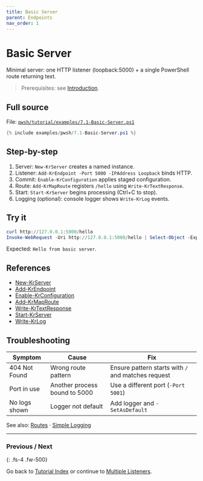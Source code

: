 ```yaml
---
title: Basic Server
parent: Endpoints
nav_order: 1
---
```


# Basic Server

Minimal server: one HTTP listener (loopback:5000) + a single PowerShell route returning text.

> Prerequisites: see [Introduction][Introduction].

## Full source

File: [`pwsh/tutorial/examples/7.1-Basic-Server.ps1`][7.1-Basic-Server.ps1]

```powershell
{% include examples/pwsh/7.1-Basic-Server.ps1 %}
```

## Step-by-step

1. Server: `New-KrServer` creates a named instance.
2. Listener: `Add-KrEndpoint -Port 5000 -IPAddress Loopback` binds HTTP.
3. Commit: `Enable-KrConfiguration` applies staged configuration.
4. Route: `Add-KrMapRoute` registers `/hello` using `Write-KrTextResponse`.
5. Start: `Start-KrServer` begins processing (Ctrl+C to stop).
6. Logging (optional): console logger shows `Write-KrLog` events.

## Try it

```powershell
curl http://127.0.0.1:5000/hello
Invoke-WebRequest -Uri http://127.0.0.1:5000/hello | Select-Object -ExpandProperty Content
```

Expected: `Hello from basic server`.

## References

- [New-KrServer][New-KrServer]
- [Add-KrEndpoint][Add-KrEndpoint]
- [Enable-KrConfiguration][Enable-KrConfiguration]
- [Add-KrMapRoute][Add-KrMapRoute]
- [Write-KrTextResponse][Write-KrTextResponse]
- [Start-KrServer][Start-KrServer]
- [Write-KrLog][Write-KrLog]

## Troubleshooting

| Symptom | Cause | Fix |
|---------|-------|-----|
| 404 Not Found | Wrong route pattern | Ensure pattern starts with `/` and matches request |
| Port in use | Another process bound to 5000 | Use a different port (`-Port 5001`) |
| No logs shown | Logger not default | Add logger and `-SetAsDefault` |

See also: [Routes](../2.routes/index) · [Simple Logging](../5.logging/1.Simple-Logging)

---

### Previous / Next

{: .fs-4 .fw-500}

Go back to [Tutorial Index][Previous] or continue to [Multiple Listeners][Next].

[7.1-Basic-Server.ps1]: /pwsh/tutorial/examples/7.1-Basic-Server.ps1
[New-KrServer]: /pwsh/cmdlets/New-KrServer
[Add-KrEndpoint]: /pwsh/cmdlets/Add-KrEndpoint
[Enable-KrConfiguration]: /pwsh/cmdlets/Enable-KrConfiguration
[Add-KrMapRoute]: /pwsh/cmdlets/Add-KrMapRoute
[Write-KrTextResponse]: /pwsh/cmdlets/Write-KrTextResponse
[Start-KrServer]: /pwsh/cmdlets/Start-KrServer
[Write-KrLog]: /pwsh/cmdlets/Write-KrLog
[Previous]: ./index
[Next]: ./2.Multiple-Listeners
[Introduction]: ../1.introduction/index#prerequisites
